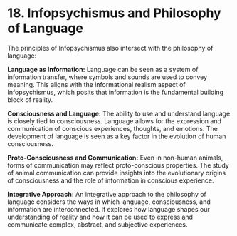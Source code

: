 # 18. Infopsychismus and Philosophy of Language

The principles of Infopsychismus also intersect with the philosophy of language:

**Language as Information:**
Language can be seen as a system of information transfer, where symbols and sounds are used to convey meaning. This aligns with the informational realism aspect of Infopsychismus, which posits that information is the fundamental building block of reality.

**Consciousness and Language:**
The ability to use and understand language is closely tied to consciousness. Language allows for the expression and communication of conscious experiences, thoughts, and emotions. The development of language is seen as a key factor in the evolution of human consciousness.

**Proto-Consciousness and Communication:**
Even in non-human animals, forms of communication may reflect proto-conscious properties. The study of animal communication can provide insights into the evolutionary origins of consciousness and the role of information in conscious experience.

**Integrative Approach:**
An integrative approach to the philosophy of language considers the ways in which language, consciousness, and information are interconnected. It explores how language shapes our understanding of reality and how it can be used to express and communicate complex, abstract, and subjective experiences.
